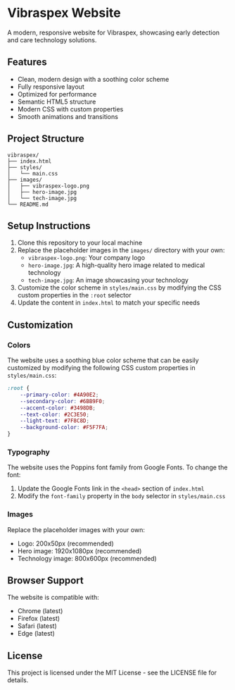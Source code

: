 # Vibraspex Website

A modern, responsive website for Vibraspex, showcasing early detection and care technology solutions.

## Features

- Clean, modern design with a soothing color scheme
- Fully responsive layout
- Optimized for performance
- Semantic HTML5 structure
- Modern CSS with custom properties
- Smooth animations and transitions

## Project Structure

```
vibraspex/
├── index.html
├── styles/
│   └── main.css
├── images/
│   ├── vibraspex-logo.png
│   ├── hero-image.jpg
│   └── tech-image.jpg
└── README.md
```

## Setup Instructions

1. Clone this repository to your local machine
2. Replace the placeholder images in the `images/` directory with your own:
   - `vibraspex-logo.png`: Your company logo
   - `hero-image.jpg`: A high-quality hero image related to medical technology
   - `tech-image.jpg`: An image showcasing your technology
3. Customize the color scheme in `styles/main.css` by modifying the CSS custom properties in the `:root` selector
4. Update the content in `index.html` to match your specific needs

## Customization

### Colors

The website uses a soothing blue color scheme that can be easily customized by modifying the following CSS custom properties in `styles/main.css`:

```css
:root {
    --primary-color: #4A90E2;
    --secondary-color: #6BB9F0;
    --accent-color: #3498DB;
    --text-color: #2C3E50;
    --light-text: #7F8C8D;
    --background-color: #F5F7FA;
}
```

### Typography

The website uses the Poppins font family from Google Fonts. To change the font:

1. Update the Google Fonts link in the `<head>` section of `index.html`
2. Modify the `font-family` property in the `body` selector in `styles/main.css`

### Images

Replace the placeholder images with your own:

- Logo: 200x50px (recommended)
- Hero image: 1920x1080px (recommended)
- Technology image: 800x600px (recommended)

## Browser Support

The website is compatible with:

- Chrome (latest)
- Firefox (latest)
- Safari (latest)
- Edge (latest)

## License

This project is licensed under the MIT License - see the LICENSE file for details. 